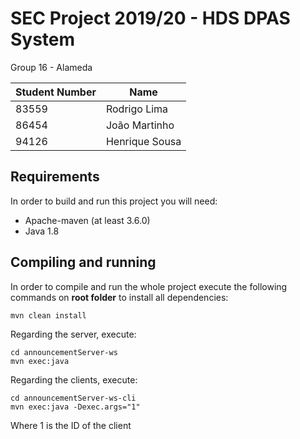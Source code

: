 # SEC Project 2019/20 - HDS DPAS System 

Group 16 - Alameda

Student Number | Name
------------- | -------------
83559 | Rodrigo Lima
86454 | João Martinho
94126 | Henrique Sousa

## Requirements
In order to build and run this project you will need:
* Apache-maven (at least 3.6.0)
* Java 1.8

## Compiling and running
In order to compile and run the whole project execute the following commands on **root folder** to install all dependencies:

    mvn clean install
    
Regarding the server, execute:

    cd announcementServer-ws
    mvn exec:java
    
Regarding the clients, execute:

    cd announcementServer-ws-cli
    mvn exec:java -Dexec.args="1"
    
Where 1 is the ID of the client

